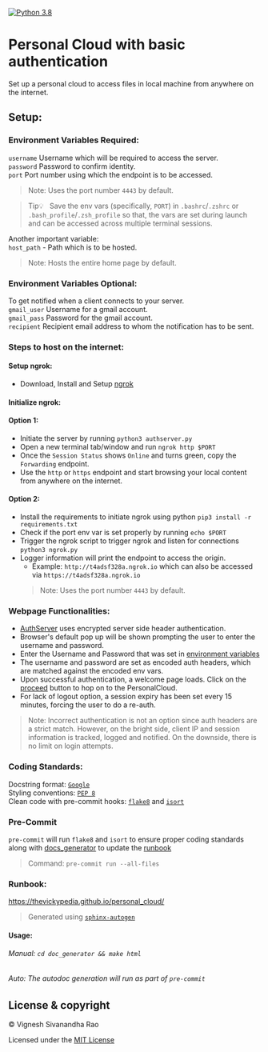 [![Python 3.8](https://img.shields.io/badge/python-3.8-blue.svg)](https://www.python.org/downloads/release/python-388/)
# Personal Cloud with basic authentication
Set up a personal cloud to access files in local machine from anywhere on the internet.

## Setup:
### Environment Variables Required:
`username` Username which will be required to access the server.
<br>
`password` Password to confirm identity.
<br>
`port` Port number using which the endpoint is to be accessed.
> Note: Uses the port number `4443` by default.

> Tip:bulb: &nbsp; Save the env vars (specifically, `PORT`) in `.bashrc`/`.zshrc` or `.bash_profile`/`.zsh_profile` so that, the vars are set during launch and can be accessed across multiple terminal sessions.

Another important variable:<br>
`host_path` - Path which is to be hosted.
> Note: Hosts the entire home page by default.

### Environment Variables Optional:
To get notified when a client connects to your server.<br>
`gmail_user` Username for a gmail account. 
<br>
`gmail_pass` Password for the gmail account.
<br>
`recipient` Recipient email address to whom the notification has to be sent.

### Steps to host on the internet:
#### Setup ngrok:
- Download, Install and Setup [ngrok](https://ngrok.com/)

#### Initialize ngrok:
#### Option 1:
- Initiate the server by running `python3 authserver.py`
- Open a new terminal tab/window and run `ngrok http $PORT`
- Once the `Session Status` shows `Online` and turns green, copy the `Forwarding` endpoint.
- Use the `http` or `https` endpoint and start browsing your local content from anywhere on the internet.
#### Option 2:
- Install the requirements to initiate ngrok using python `pip3 install -r requirements.txt`
- Check if the port env var is set properly by running `echo $PORT`
- Trigger the ngrok script to trigger ngrok and listen for connections `python3 ngrok.py`
- Logger information will print the endpoint to access the origin.
  - Example: `http://t4adsf328a.ngrok.io` which can also be accessed via `https://t4adsf328a.ngrok.io`
  > Note: Uses the port number `4443` by default.

### Webpage Functionalities:
- [AuthServer](authserver.py) uses encrypted server side header authentication.
- Browser's default pop up will be shown prompting the user to enter the username and password.
- Enter the Username and Password that was set in [environment variables](https://github.com/thevickypedia/personal_cloud/blob/main/README.md#environment-variables-required)
- The username and password are set as encoded auth headers, which are matched against the encoded env vars.
- Upon successful authentication, a welcome page loads. Click on the [proceed](#) button to hop on to the PersonalCloud.
- For lack of logout option, a session expiry has been set every 15 minutes, forcing the user to do a re-auth.

> Note: Incorrect authentication is not an option since auth headers are a strict match. However, on the bright side, 
> client IP and session information is tracked, logged and notified. On the downside, there is no limit on login 
> attempts.

### Coding Standards:
Docstring format: [`Google`](https://google.github.io/styleguide/pyguide.html#38-comments-and-docstrings) <br>
Styling conventions: [`PEP 8`](https://www.python.org/dev/peps/pep-0008/) <br>
Clean code with pre-commit hooks: [`flake8`](https://flake8.pycqa.org/en/latest/) and 
[`isort`](https://pycqa.github.io/isort/)

### Pre-Commit
`pre-commit` will run `flake8` and `isort` to ensure proper coding standards along with [docs_generator](gen_docs.sh) 
to update the [runbook](#Runbook)
> Command: `pre-commit run --all-files`

### Runbook:
https://thevickypedia.github.io/personal_cloud/

> Generated using [`sphinx-autogen`](https://www.sphinx-doc.org/en/master/man/sphinx-autogen.html)

#### Usage:
<h6>Manual: <code>cd doc_generator && make html</code><h6>
<h6>Auto: The autodoc generation will run as part of <code>pre-commit</code></h6>

[comment]: <> (### Future iterations:)
[comment]: <> (1. Onboard Volumes and session trackers.)
[comment]: <> (2. Serve [auth_server.html]&#40;auth_server.html&#41; as run-time info rather a file, to support welcome screen on ext volumes.)
[comment]: <> (3. Block repeated-failed sessions and probably extend automatic session expiry.)
[comment]: <> (4. Plan on adding auto-reboot.)

## License & copyright

&copy; Vignesh Sivanandha Rao

Licensed under the [MIT License](LICENSE)
